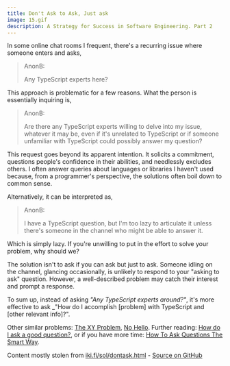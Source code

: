 ```yaml
---
title: Don't Ask to Ask, Just ask
image: 15.gif
description: A Strategy for Success in Software Engineering. Part 2
---
```

In some online chat rooms I frequent, there's a recurring issue where someone enters and asks,

> AnonB:
>
> Any TypeScript experts here?

This approach is problematic for a few reasons. What the person is essentially inquiring is,

> AnonB:
>
> Are there any TypeScript experts willing to delve into my issue, whatever it may be, even if it's unrelated to TypeScript or if someone unfamiliar with TypeScript could possibly answer my question?

This request goes beyond its apparent intention. It solicits a commitment, questions people's confidence in their abilities, and needlessly excludes others. I often answer queries about languages or libraries I haven't used because, from a programmer's perspective, the solutions often boil down to common sense.

Alternatively, it can be interpreted as,

> AnonB:
>
> I have a TypeScript question, but I'm too lazy to articulate it unless there's someone in the channel who might be able to answer it.

Which is simply lazy. If you're unwilling to put in the effort to solve your problem, why should we?

The solution isn't to ask if you can ask but just to ask. Someone idling on the channel, glancing occasionally, is unlikely to respond to your "asking to ask" question. However, a well-described problem may catch their interest and prompt a response.

To sum up, instead of asking _"Any TypeScript experts around?"_, it's more effective to ask _"How do I accomplish [problem] with TypeScript and [other relevant info]?".

Other similar problems: [The XY Problem](https://xyproblem.info/), [No Hello](https://nohello.net/). Further reading: [How do I ask a good question?](https://stackoverflow.com/help/how-to-ask), or if you have more time: [How To Ask Questions The Smart Way](http://catb.org/~esr/faqs/smart-questions.html).

Content mostly stolen from [iki.fi/sol/dontask.html](https://iki.fi/sol/dontask.html) - [Source on GitHub](https://github.com/maunium/dontasktoask.com)
